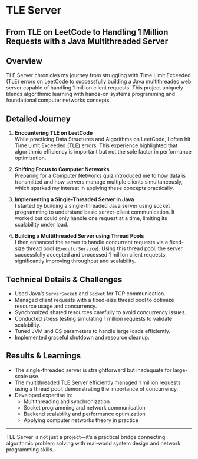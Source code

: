 # TLE Server

## From TLE on LeetCode to Handling 1 Million Requests with a Java Multithreaded Server

## Overview

TLE Server chronicles my journey from struggling with Time Limit Exceeded (TLE) errors on LeetCode to successfully building a Java multithreaded web server capable of handling 1 million client requests. This project uniquely blends algorithmic learning with hands-on systems programming and foundational computer networks concepts.

## Detailed Journey

1. **Encountering TLE on LeetCode**  
   While practicing Data Structures and Algorithms on LeetCode, I often hit Time Limit Exceeded (TLE) errors. This experience highlighted that algorithmic efficiency is important but not the sole factor in performance optimization.

2. **Shifting Focus to Computer Networks**  
   Preparing for a Computer Networks quiz introduced me to how data is transmitted and how servers manage multiple clients simultaneously, which sparked my interest in applying these concepts practically.

3. **Implementing a Single-Threaded Server in Java**  
   I started by building a single-threaded Java server using socket programming to understand basic server-client communication. It worked but could only handle one request at a time, limiting its scalability under load.

4. **Building a Multithreaded Server using Thread Pools**  
   I then enhanced the server to handle concurrent requests via a fixed-size thread pool (`ExecutorService`). Using this thread pool, the server successfully accepted and processed 1 million client requests, significantly improving throughput and scalability.

## Technical Details & Challenges

- Used Java’s `ServerSocket` and `Socket` for TCP communication.
- Managed client requests with a fixed-size thread pool to optimize resource usage and concurrency.
- Synchronized shared resources carefully to avoid concurrency issues.
- Conducted stress testing simulating 1 million requests to validate scalability.
- Tuned JVM and OS parameters to handle large loads efficiently.
- Implemented graceful shutdown and resource cleanup.

## Results & Learnings

- The single-threaded server is straightforward but inadequate for large-scale use.
- The multithreaded TLE Server efficiently managed 1 million requests using a thread pool, demonstrating the importance of concurrency.
- Developed expertise in:
  - Multithreading and synchronization
  - Socket programming and network communication
  - Backend scalability and performance optimization
  - Applying computer networks theory in practice

---

TLE Server is not just a project—it’s a practical bridge connecting algorithmic problem solving with real-world system design and network programming skills.
